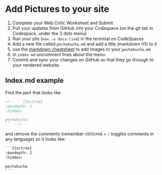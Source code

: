 # Add Pictures to your site 

1. Complete your Web Critic Worksheet and Submit
2. Pull your updates from GitHub into your Codespace (on the git tab in Codespace, under the 3 dots menu)
3. Run your site (`nox -s docs-live`) in the terminal on CodeSpaces
4. Add a new file called `pechakucha.md` and add a title (markdown H1) to it
5. use the [markdown cheatsheet](https://www.markdownguide.org/cheat-sheet/) to add images to your `pechakucha.md`
6. In `index.md` uncomment lines about the menu
7. Commit and sync your changes on GitHub so that they go through to your rendered website. 


## Index.md example

Find the part that looks like
```HTML
<!-- ```{toctree}
:maxdepth: 2
:hidden:

pechakucha
``` -->
```

and remove the comments (remember ctrl/cmd + `/` toggles comments in any language) so it looks like: 

````HTML
```{toctree}
:maxdepth: 2
:hidden:

pechakucha
```
````